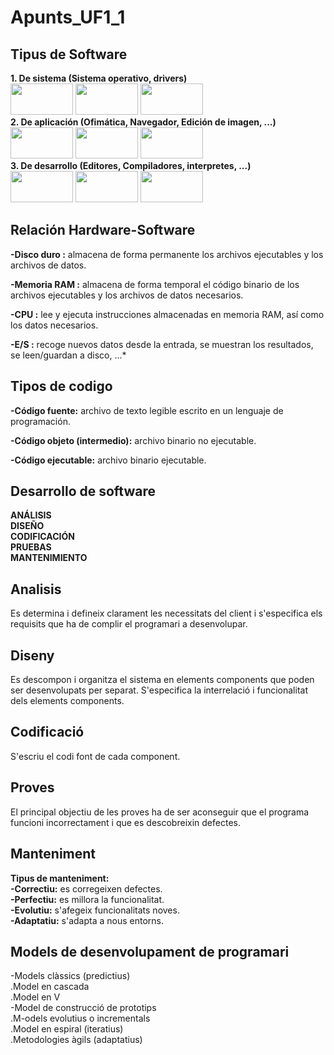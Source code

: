 # Apunts_UF1_1
## Tipus de Software 




 **1. De sistema (Sistema operativo, drivers)**  
 <img src="https://i.blogs.es/852403/win10/450_1000.jpg" width="100" height="50" /> <img src="https://microsofters.com/wp-content/uploads/2018/05/ubuntu-wallpapers-high-definition-wallpaper_103131892_39.jpg.webp" width="100" height="50" /> <img src="https://i0.wp.com/unaaldia.hispasec.com/wp-content/uploads/2020/03/apple_ios-1.jpg?fit=697%2C365&ssl=1&w=640" width="100" height="50" />  
 **2. De aplicación (Ofimática, Navegador, Edición de imagen, ...)**  
 <img src="https://i.blogs.es/718117/googlechrome/840_560.jpg" width="100" height="50" /> <img src="https://www.cediformacio.com/wp-content/uploads/2016/03/word-1.jpg" width="100" height="50" /> <img src="https://blog.phonehouse.es/wp-content/uploads/2018/10/photoshop.png" width="100" height="50" />  
 **3. De desarrollo (Editores, Compiladores, interpretes, ...)**    
<img src="https://www.pcresumen.com/images/ide/netbeans.jpg" width="100" height="50" /> <img src="https://1.bp.blogspot.com/-ERPQ1Oig5ZM/V-84quisoTI/AAAAAAAAMxY/7gnKo8niCVwlSQZDaNidprZC7ZIspr9GgCLcB/s1600/eclipse_bckgr_logo_fc_lg.jpg" width="100" height="50" /> <img src="https://cdn.educba.com/academy/wp-content/uploads/2018/11/PLSQL-Interview-Questions.jpg" width="100" height="50" />
## Relación Hardware-Software

**-Disco duro :** almacena de forma permanente los archivos ejecutables y los archivos de datos.

**-Memoria RAM :** almacena de forma temporal el código binario de los archivos ejecutables y los archivos de datos necesarios.

**-CPU :** lee y ejecuta instrucciones almacenadas en memoria RAM, así como los datos necesarios.

**-E/S :** recoge nuevos datos desde la entrada, se muestran los resultados, se leen/guardan a disco, ...*

## Tipos de codigo
  
 **-Código fuente:** archivo de texto legible escrito en un lenguaje de programación.
 
 **-Código objeto (intermedio):** archivo binario no ejecutable.
   
 **-Código ejecutable:** archivo binario ejecutable.

## Desarrollo de software
   **ANÁLISIS**  
   **DISEÑO**  
   **CODIFICACIÓN**  
   **PRUEBAS**  
   **MANTENIMIENTO**  
## Analisis
Es determina i defineix clarament les necessitats del client i s'especifica els requisits que ha de complir el programari a desenvolupar.
## Diseny
Es descompon i organitza el sistema en elements components que poden ser desenvolupats per separat.
S'especifica la interrelació i funcionalitat dels elements components.
## Codificació 
S'escriu el codi font de cada component.
## Proves
El principal objectiu de les proves ha de ser aconseguir que el programa funcioni incorrectament i que es descobreixin defectes.
## Manteniment
**Tipus de manteniment:**  
    **-Correctiu:** es corregeixen defectes.  
    **-Perfectiu:** es millora la funcionalitat.  
    **-Evolutiu:** s'afegeix funcionalitats noves.  
    **-Adaptatiu:** s'adapta a nous entorns.   
## Models de desenvolupament de programari
-Models clàssics (predictius)  
 .Model en cascada  
 .Model en V  
-Model de construcció de prototips  
 .M-odels evolutius o incrementals  
 .Model en espiral (iteratius)  
 .Metodologies àgils (adaptatius)  

